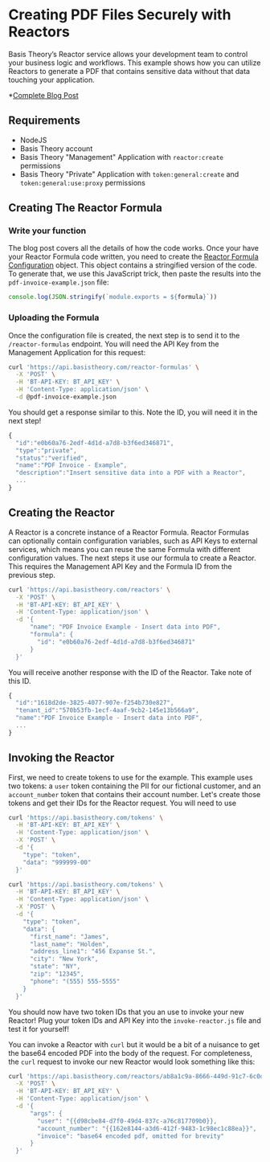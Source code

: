 # Creating PDF Files Securely with Reactors

Basis Theory’s Reactor service allows your development team to control your business logic and workflows. This example shows how you can utilize Reactors to generate a PDF that contains sensitive data without that data touching your application.

*[Complete Blog Post](https://www.basistheory.com/blog)

## Requirements

* NodeJS
* Basis Theory account
* Basis Theory "Management" Application with `reactor:create` permissions
* Basis Theory "Private" Application with `token:general:create` and `token:general:use:proxy` permissions

## Creating The Reactor Formula

### Write your function

The blog post covers all the details of how the code works. Once your have your Reactor Formula code written, you need to create the [Reactor Formula Configuration](https://docs.basistheory.com/#reactor-formulas-reactor-formula-object) object. This object contains a stringified version of the code. To generate that, we use this JavaScript trick, then paste the results into the `pdf-invoice-example.json` file:

```javascript
console.log(JSON.stringify(`module.exports = ${formula}`))
```

### Uploading the Formula

Once the configuration file is created, the next step is to send it to the `/reactor-formulas` endpoint. You will need the API Key from the Management Application for this request:

```bash
curl 'https://api.basistheory.com/reactor-formulas' \
  -X 'POST' \
  -H 'BT-API-KEY: BT_API_KEY' \
  -H 'Content-Type: application/json' \
  -d @pdf-invoice-example.json
```

You should get a response similar to this. Note the ID, you will need it in the next step!

```javascript
{
  "id":"e0b60a76-2edf-4d1d-a7d8-b3f6ed346871",
  "type":"private",
  "status":"verified",
  "name":"PDF Invoice - Example",
  "description":"Insert sensitive data into a PDF with a Reactor",
  ...
}
```

## Creating the Reactor

A Reactor is a concrete instance of a Reactor Formula. Reactor Formulas can optionally contain configuration variables, such as API Keys to external services, which means you can reuse the same Formula with different configuration values. The next steps it use our formula to create a Reactor. This requires the Management API Key and the Formula ID from the previous step.

```bash
curl 'https://api.basistheory.com/reactors' \
  -X 'POST' \
  -H 'BT-API-KEY: BT_API_KEY' \
  -H 'Content-Type: application/json' \
  -d '{
      "name": "PDF Invoice Example - Insert data into PDF",
      "formula": {
        "id": "e0b60a76-2edf-4d1d-a7d8-b3f6ed346871"
      }
  }'
```

You will receive another response with the ID of the Reactor. Take note of this ID.

```javascript
{
  "id":"1618d2de-3825-4077-907e-f254b730e827",
  "tenant_id":"570b53fb-1ecf-4aaf-9cb2-145e13b566a9",
  "name":"PDF Invoice Example - Insert data into PDF",
  ...
}
```

## Invoking the Reactor

First, we need to create tokens to use for the example. This example uses two tokens: a `user` token containing the PII for our fictional customer, and an `account_number` token that contains their account number. Let's create those tokens and get their IDs for the Reactor request. You will need to use

```bash
curl 'https://api.basistheory.com/tokens' \
  -H 'BT-API-KEY: BT_API_KEY' \
  -H 'Content-Type: application/json' \
  -X 'POST' \
  -d '{
    "type": "token",
    "data": "999999-00"
  }'

curl 'https://api.basistheory.com/tokens' \
  -H 'BT-API-KEY: BT_API_KEY' \
  -H 'Content-Type: application/json' \
  -X 'POST' \
  -d '{
    "type": "token",
    "data": {
      "first_name": "James",
      "last_name": "Holden",
      "address_line1": "456 Expanse St.",
      "city": "New York",
      "state": "NY",
      "zip": "12345",
      "phone": "(555) 555-5555"
    }
  }'
```

You should now have two token IDs that you an use to invoke your new Reactor! Plug your token IDs and API Key into the `invoke-reactor.js` file and test it for yourself!

You can invoke a Reactor with `curl` but it would be a bit of a nuisance to get the base64 encoded PDF into the body of the request. For completeness, the `curl` request to invoke our new Reactor would look something like this:

```bash
curl 'https://api.basistheory.com/reactors/ab8a1c9a-8666-449d-91c7-6c0d77bf7d02/react' \
  -X 'POST' \
  -H 'BT-API-KEY: BT_API_KEY' \
  -H 'Content-Type: application/json' \
  -d '{
      "args": {
        "user": "{{d98cbe84-d7f0-49d4-837c-a76c817709b0}},
        "account_number": "{{162e8144-a3d6-412f-9483-1c98ec1c88ea}}",
        "invoice": "base64 encoded pdf, omitted for brevity"
      }
  }'
```
